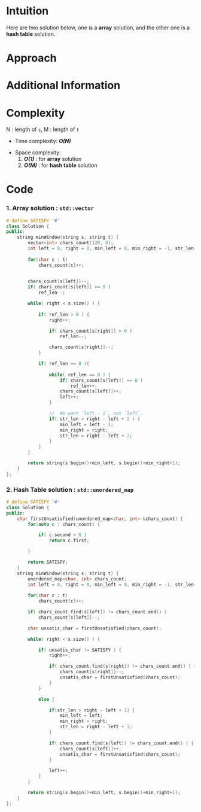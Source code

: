 # Intuition
Here are two solution below, one is a **array** solution, and the other one is a **hash table** solution.

# Approach

# Additional Information

# Complexity
N : length of `s`, M : length of `t`
- Time complexity: ***O(N)***
<!-- Add your time complexity here, e.g. $$O(n)$$ -->

- Space complexity:
    1. ***O(1)*** : for **array** solution
    2. ***O(M)*** : for **hash table** solution
<!-- Add your space complexity here, e.g. $$O(n)$$ -->

# Code
### 1. Array solution : `std::vector`
```cpp
# define SATISFY '#'
class Solution {
public:
    string minWindow(string s, string t) {
        vector<int> chars_count(128, 0);
        int left = 0, right = 0, min_left = 0, min_right = -1, str_len = INT_MAX, ref_len = t.size();
        
        for(char c : t) 
            chars_count[c]++;
        

        chars_count[s[left]]--;
        if( chars_count[s[left]] >= 0 )
            ref_len--;

        while( right < s.size() ) {
            
            if( ref_len > 0 ) {
                right++;

                if( chars_count[s[right]] > 0 )
                    ref_len--;

                chars_count[s[right]]--;
            }

            if( ref_len == 0 ){
                
                while( ref_len == 0 ) {
                    if( chars_count[s[left]] == 0 )
                        ref_len++;
                    chars_count[s[left]]++;
                    left++;
                }

                //  We want `left - 1`, not `left`.
                if( str_len > right - left + 2 ) {
                    min_left = left - 1;
                    min_right = right;
                    str_len = right - left + 2;
                }
            }
        }

        return string(s.begin()+min_left, s.begin()+min_right+1);
    }
};
```
### 2. Hash Table solution : `std::unordered_map`
```cpp
# define SATISFY '#'
class Solution {
public:
    char firstUnsatisfied(unordered_map<char, int> &chars_count) {
        for(auto c : chars_count) {

            if( c.second > 0 )
                return c.first;

        }

        return SATISFY;
    }
    string minWindow(string s, string t) {
        unordered_map<char, int> chars_count;
        int left = 0, right = 0, min_left = 0, min_right = -1, str_len = INT_MAX;
        
        for(char c : t)
            chars_count[c]++;

        if( chars_count.find(s[left]) != chars_count.end() )
            chars_count[s[left]]--;

        char unsatis_char = firstUnsatisfied(chars_count);

        while( right < s.size() ) {

            if( unsatis_char != SATISFY ) {
                right++;

                if( chars_count.find(s[right]) != chars_count.end() ) {
                    chars_count[s[right]]--;
                    unsatis_char = firstUnsatisfied(chars_count);
                }
            }

            else {

                if(str_len > right - left + 1) {
                    min_left = left;
                    min_right = right;
                    str_len = right - left + 1;
                }

                if( chars_count.find(s[left]) != chars_count.end() ) {
                    chars_count[s[left]]++;
                    unsatis_char = firstUnsatisfied(chars_count);
                }

                left++;
            }
        }

        return string(s.begin()+min_left, s.begin()+min_right+1);
    }
};
```
